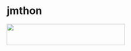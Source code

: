 # jmthon

<p align="left"><a href="https://heroku.com/deploy?template=https://github.com/XRZ9X/roz"> <img src="https://img.shields.io/badge/Deploy%20To%20Heroku-purple?style=for-the-badge&logo=heroku" width="320" height="58.45"/></a></p>
